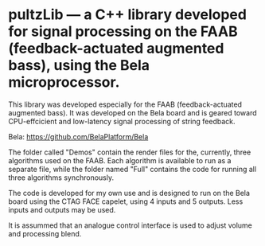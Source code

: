 # pultzLib — a C++ library developed for signal processing on the FAAB (feedback-actuated augmented bass), using the Bela microprocessor.

This library was developed especially for the FAAB (feedback-actuated augmented bass). It was developed on the Bela board and is geared toward CPU-effcicient and low-latency signal processing of string feedback. 

Bela: https://github.com/BelaPlatform/Bela

The folder called "Demos" contain the render files for the, currently, three algorithms used on the FAAB. Each algorithm is available to run as a separate file, while the folder named "Full" contains the code for running all three algorithms synchronously.

The code is developed for my own use and is designed to run on the Bela board using the CTAG FACE capelet, using 4 inputs and 5 outputs. Less inputs and outputs may be used.

It is assummed that an analogue control interface is used to adjust volume and processing blend. 
